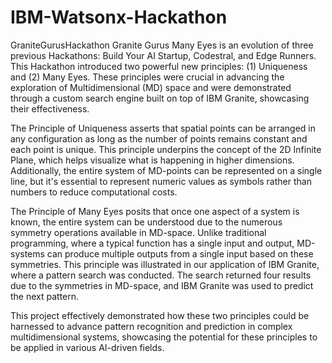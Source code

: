 # IBM-Watsonx-Hackathon
GraniteGurusHackathon
Granite Gurus Many Eyes is an evolution of three previous Hackathons: Build Your AI Startup, Codestral, and Edge Runners. This Hackathon introduced two powerful new principles: (1) Uniqueness and (2) Many Eyes. These principles were crucial in advancing the exploration of Multidimensional (MD) space and were demonstrated through a custom search engine built on top of IBM Granite, showcasing their effectiveness.

The Principle of Uniqueness asserts that spatial points can be arranged in any configuration as long as the number of points remains constant and each point is unique. This principle underpins the concept of the 2D Infinite Plane, which helps visualize what is happening in higher dimensions. Additionally, the entire system of MD-points can be represented on a single line, but it's essential to represent numeric values as symbols rather than numbers to reduce computational costs.

The Principle of Many Eyes posits that once one aspect of a system is known, the entire system can be understood due to the numerous symmetry operations available in MD-space. Unlike traditional programming, where a typical function has a single input and output, MD-systems can produce multiple outputs from a single input based on these symmetries. This principle was illustrated in our application of IBM Granite, where a pattern search was conducted. The search returned four results due to the symmetries in MD-space, and IBM Granite was used to predict the next pattern.

This project effectively demonstrated how these two principles could be harnessed to advance pattern recognition and prediction in complex multidimensional systems, showcasing the potential for these principles to be applied in various AI-driven fields.
